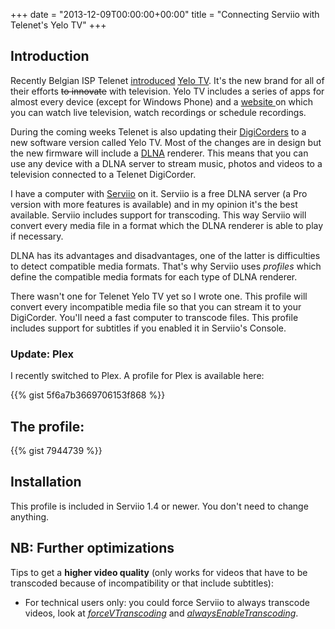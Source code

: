 +++
date = "2013-12-09T00:00:00+00:00"
title = "Connecting Serviio with Telenet's Yelo TV"
+++

## Introduction


Recently Belgian ISP Telenet [introduced](http://snap.telenet.be/nieuw/artikel/yelo-tv-getest-en-gekeurd) [Yelo TV](http://telenet.be/nl/yelo-tv). It's the new brand for all of their efforts <del>to </del><del>innovate</del> with television. Yelo TV includes a series of apps for almost every device (except for Windows Phone) and a [website ](http://yelotv.be/)on which you can watch live television, watch recordings or schedule recordings. 

During the coming weeks Telenet is also updating their [DigiCorders](http://telenet.be/nl/digitale-tv) to a new software version called Yelo TV. Most of the changes are in design but the new firmware will include a [DLNA](http://en.wikipedia.org/wiki/Digital_Living_Network_Alliance) renderer. This means that you can use any device with a DLNA server to stream music, photos and videos to a television connected to a Telenet DigiCorder.

I have a computer with [Serviio](http://www.serviio.org/) on it. Serviio is a free DLNA server (a Pro version with more features is available) and in my opinion it's the best available. Serviio includes support for transcoding. This way Serviio will convert every media file in a format which the DLNA renderer is able to play if necessary.

DLNA has its advantages and disadvantages, one of the latter is difficulties to detect compatible media formats. That's why Serviio uses *profiles* which define the compatible media formats for each type of DLNA renderer.

There wasn't one for Telenet Yelo TV yet so I wrote one. This profile will convert every incompatible media file so that you can stream it to your DigiCorder. You'll need a fast computer to transcode files. This profile includes support for subtitles if you enabled it in Serviio's Console.


### Update: Plex

I recently switched to Plex. A profile for Plex is available here:

{{% gist 5f6a7b3669706153f868 %}}

## The profile:

{{% gist 7944739 %}}

## Installation

This profile is included in Serviio 1.4 or newer. You don't need to change anything.

## NB: Further optimizations


Tips to get a **higher video quality** (only works for videos that have to be transcoded because of incompatibility or that include subtitles):

  * For technical users only: you could force Serviio to always transcode videos, look at [*forceVTranscoding*](http://www.serviio.org/index.php?option=com_content&view=article&id=24) and [*alwaysEnableTranscoding*](http://www.serviio.org/index.php?option=com_content&view=article&id=16).
